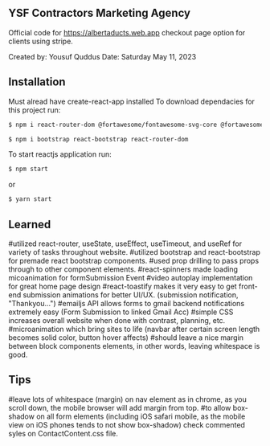 ## YSF Contractors Marketing Agency

Official code for https://albertaducts.web.app checkout page option for clients using stripe.

Created by: Yousuf Quddus
Date: Saturday May 11, 2023

## Installation

Must alread have create-react-app installed
To download dependacies for this project run:

```bash
$ npm i react-router-dom @fortawesome/fontawesome-svg-core @fortawesome/free-solid-svg-icons @fortawesome/react-fontawesome @emailjs/browser react-toastify react-spinners

$ npm i bootstrap react-bootstrap react-router-dom
```

To start reactjs application run:

```bash
$ npm start
```

or

```bash
$ yarn start
```

## Learned

#utilized react-router, useState, useEffect, useTimeout, and useRef for variety of tasks throughout website.
#utilized bootstrap and react-bootstrap for premade react bootstrap components.
#used prop drilling to pass props through to other component elements.
#react-spinners made loading micoanimation for formSubmission Event
#video autoplay implementation for great home page design
#react-toastify makes it very easy to get front-end submission animations for better UI/UX. (submission notification, "Thankyou...")
#emailjs API allows forms to gmail backend notifications extremely easy (Form Submission to linked Gmail Acc)
#simple CSS increases overall website when done with contrast, planning, etc.
#microanimation which bring sites to life (navbar after certain screen length becomes solid color, button hover affects)
#should leave a nice margin between block components elements, in other words, leaving whitespace is good.

## Tips

#leave lots of whitespace (margin) on nav element as in chrome, as you scroll down, the mobile browser will add margin from top.
#to allow box-shadow on all form elements (including iOS safari mobile, as the mobile view on iOS phones tends to not show box-shadow) check commented syles on ContactContent.css file.

